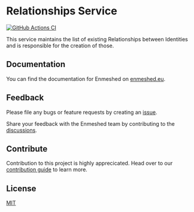 # Relationships Service

[![GitHub Actions CI](https://github.com/nmshd/bkb-relationships/workflows/Publish/badge.svg)](https://github.com/nmshd/bkb-relationships/actions?query=workflow%3APublish)

This service maintains the list of existing Relationships between Identities and is responsible for the creation of those.

## Documentation

You can find the documentation for Enmeshed on [enmeshed.eu](https://enmeshed.eu).

## Feedback

Please file any bugs or feature requests by creating an [issue](https://github.com/nmshd/feedback/issues).

Share your feedback with the Enmeshed team by contributing to the [discussions](https://github.com/nmshd/feedback/discussions).

## Contribute

Contribution to this project is highly apprecicated. Head over to our [contribution guide](https://github.com/nmshd/.github/blob/main/CONTRIBUTING.md) to learn more.

## License

[MIT](LICENSE)
